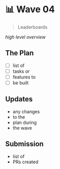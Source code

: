 # :bar_chart: Wave 04
> Leaderboards

_high level overview_

## The Plan

- [ ] list of 
- [ ] tasks or
- [ ] features to
- [ ] be built

## Updates

- any changes
- to the
- plan during
- the wave

## Submission

- list of
- PRs created